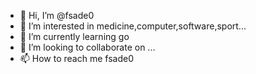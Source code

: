 - 👋 Hi, I’m @fsade0
- 👀 I’m interested in medicine,computer,software,sport...
- 🌱 I’m currently learning go
- 💞️ I’m looking to collaborate on ...
- 📫 How to reach me fsade0

<!---
fsade0/fsade0 is a ✨ special ✨ repository because its `README.md` (this file) appears on your GitHub profile.
You can click the Preview link to take a look at your changes.
--->
